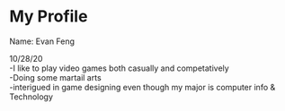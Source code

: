 # My Profile
Name: Evan Feng

10/28/20
<br>
-I like to play video games both casually and competatively
<br>
-Doing some martail arts
<br>
-interigued in game designing even though my major is computer info & Technology
